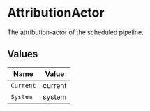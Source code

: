 # AttributionActor

The attribution-actor of the scheduled pipeline.


## Values

| Name      | Value     |
| --------- | --------- |
| `Current` | current   |
| `System`  | system    |